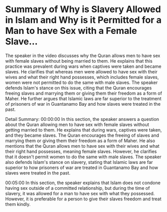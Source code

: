 # Summary of Why is Slavery Allowed in Islam and Why is it Permitted for a Man to have Sex with a Female Slave...

The speaker in the video discusses why the Quran allows men to have sex with female slaves without being married to them. He explains that this practice was prevalent during wars when captives were taken and became slaves. He clarifies that whereas men were allowed to have sex with their wives and what their right hand possesses, which includes female slaves, women were not permitted to do the same with male slaves. The speaker defends Islam's stance on this issue, citing that the Quran encourages freeing slaves and marrying them or giving them their freedom as a form of Maher. He further argues that Islamic laws are far superior to the treatment of prisoners of war in Guantanamo Bay and how slaves were treated in the past.

Detail Summary: 
00:00:00
In this section, the speaker answers a question about the Quran allowing men to have sex with female slaves without getting married to them. He explains that during wars, captives were taken, and they became slaves. The Quran encourages the freeing of slaves and marrying them or giving them their freedom as a form of Maher. He also mentions that the Quran allows men to have sex with their wives and what their right hand possesses, meaning female slaves. However, he clarifies that it doesn't permit women to do the same with male slaves. The speaker also defends Islam's stance on slavery, stating that Islamic laws are far superior to how prisoners of war are treated in Guantanamo Bay and how slaves were treated in the past.

00:05:00
In this section, the speaker explains that Islam does not condone having sex outside of a committed relationship, but during the time of slavery, it was allowed for a man to have sex with what they possessed. However, it is preferable for a person to give their slaves freedom and treat them kindly.


